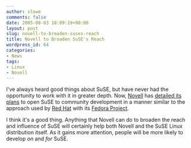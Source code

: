 ```yaml
---
author: slowe
comments: false
date: 2005-08-03 18:09:19+00:00
layout: post
slug: novell-to-broaden-suses-reach
title: Novell to Broaden SuSE's Reach
wordpress_id: 64
categories:
- News
tags:
- Linux
- Novell
---
```


I've always heard good things about SuSE, but have never had the opportunity to work with it in greater depth. Now, [Novell](http://www.novell.com) has [detailed its plans](http://www.eweek.com/article2/0,1895,1843097,00.asp) to open SuSE to community development in a manner similar to the approach used by [Red Hat](http://www.redhat.com) with its [Fedora Project](http://www.fedora.redhat.com).

I think it's a good thing. Anything that Novell can do to broaden the reach and influence of SuSE will certainly help both Novell and the SuSE Linux distribution itself. As it gains more attention, people will be more likely to develop _on_ and _for_ SuSE.
